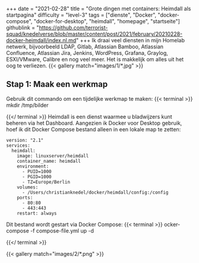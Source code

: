 +++
date = "2021-02-28"
title = "Grote dingen met containers: Heimdall als startpagina"
difficulty = "level-3"
tags = ["dienste", "Docker", "docker-compose", "docker-for-desktop", "heimdall", "homepage", "startseite"]
githublink = "https://github.com/terrorist-squad/knedelverse/blob/master/content/post/2021/february/20210228-docker-heimdall/index.nl.md"
+++
Ik draai veel diensten in mijn Homelab netwerk, bijvoorbeeld LDAP, Gitlab, Atlassian Bamboo, Atlassian Confluence, Atlassian Jira, Jenkins, WordPress, Grafana, Graylog, ESXI/VMware, Calibre en nog veel meer. Het is makkelijk om alles uit het oog te verliezen.
{{< gallery match="images/1/*.jpg" >}}

## Stap 1: Maak een werkmap
Gebruik dit commando om een tijdelijke werkmap te maken:
{{< terminal >}}
mkdir /tmp/bilder

{{</ terminal >}}
Heimdall is een dienst waarmee u bladwijzers kunt beheren via het Dashboard. Aangezien ik Docker voor Desktop gebruik, hoef ik dit Docker Compose bestand alleen in een lokale map te zetten:
```
version: "2.1"
services:
  heimdall:
    image: linuxserver/heimdall
    container_name: heimdall
    environment:
      - PUID=1000
      - PGID=1000
      - TZ=Europe/Berlin
    volumes:
      - /Users/christianknedel/docker/heimdall/config:/config
    ports:
      - 80:80
      - 443:443
    restart: always

```
Dit bestand wordt gestart via Docker Compose:
{{< terminal >}}
ocker-compose -f compose-file.yml up -d

{{</ terminal >}}

{{< gallery match="images/2/*.png" >}}

